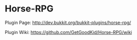 Horse-RPG
=========

Plugin Page: http://dev.bukkit.org/bukkit-plugins/horse-rpg/

Plugin Wiki: https://github.com/GetGoodKid/Horse-RPG/wiki
